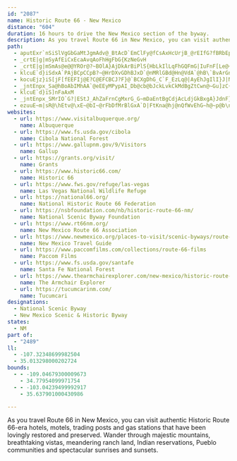 ```yaml
---
id: "2087"
name: Historic Route 66 - New Mexico
distance: "604"
duration: 16 hours to drive the New Mexico section of the byway.
description: As you travel Route 66 in New Mexico, you can visit authentic Historic Route 66-era hotels, motels, trading posts and gas stations that have been lovingly restored and preserved. Wander through majestic mountains, breathtaking vistas, meandering ranch land, Indian reservations, Pueblo communities and spectacular sunrises and sunsets.
path:
  - aputExr`nSiSlVgGbGaMtJgmAdv@_BtAcD`EmClFy@fCsAxHcUrjB_@rEIfG?fBRbEp@tFpArFd[by@fd@|jAvDnPxApJh@bJ{AtzB{@reBq@~iAStQOtEe@dJq@lI{AjN}BfNiSleAsEpWyNtt@qIpe@kDvPcB`HgD~K}D|KeL|WkKlUif@bhAeHrPmFpKkBbDkCtDuGlHqBlBgCpB{FlD}CxAeLfEuH~B{SlHaDzAwDxB_ErDwC~CeBzBgC`EuAdCoC`H{CzLoAfK[xEOnKmAp}A[nVmIpwKkAdmBXhQh@nKx@lL``@jfDh@`Dn@pDh@nBfClJ~@~BhDlIbB`DrS`c@hCdHdAlDlAzEh@~CpAxI`@bJAlGG~BYzFu@tG}S|{Am@jF{@`Ka@`I{Cb{@u@zJ_@xCiAtGeb@`rB}ArG}AxEaAnCaEdJqB`Dm_@`h@gTzSoBsAkq@|LyDx@{CdAyEdCcp@zd@gEfCaBv@u^bMmBx@}HpFyDzDqDdFyDbHw{ArrCc`@j`A}Qbb@wBhFDvBiBnBeBlDqLvYmAlEgy@jqBi@hBy@~DcKbm@mBnOyDrSkDbOiQ~d@cHzPy@zB}@xCUrAsAtNu@lEm@lB_AjBsBfCcC~AuMfF_RlG_`@jPivD~xAkdAl`@eFxB{DpB{JpGyDdDeC~BcGzGeExFoLtRy~@p|Ayc@hu@}ErHyCtFu\nj@iEvGgFtFyeAxcAsFfGqGjIvDhGhErElD`B{FrFiFzEKZyKpFmJjDah@zToFrBgEfAkhBjVeJlAkFp@yCb@gEf@_Db@oKdAyEh@}AJ}Ht@qCXaIt@sGj@kFf@yAJiFd@kK`AaC^uAXcBb@mBh@gCz@eD~A}G`D}KhFmHhDgK|EqGzCgF`CeIvDiLjFqG|CcH`DoHjDqIbEyHjDuCxAgGlCiJnE}CpBcFbDQLwDnDiBrBiBzBkBfCcEzGoAdC_BxDwA|D_BdFkUzv@iO`f@i`@zqAmEzNkAtDO^iClJiDzK_H`UeDxKaDjKeFbQyEzOi@xBqAlG{@dG}@fIqJd|@aGzj@uInv@oAfKoLhgAwG|`@}CzN}S~|@eA~Ek@rDmAhKyFzs@oNxlBw@lIyAvUe@nISnHI~FGfHYtRY~RY|RSdP[dSW~RCvBUzHc@zG_@rDcCzR}[lkCkCzUMv@wBhPgAdJ}B|Qyq@zvFiBdMuBtK}BtJ}BzHkyA|mEMXaFtNuDnLaAjCaAtCaJjXmDjKgEvKmAlCcGrPi~A|yEgGzRae@h~AgO`g@kIpVwj@b}AyD`KkEjIst@neAyE`IcCjFcChHoAdEwBzJcm@|jEgHxe@yXhtBeFx]oCzOcBdHoNfh@qtA|_FwApEqMff@aGjXsuA`}GyEnVoAtJe@rHsPl`HE~HT|IXfFd@`FhArIrLfo@DfAj@`FBl@@lACfBK|AOjAW`AWx@]z@a@p@e@v@Y`@[\a@Zq@X[H_@D[B@`@^xH\hFVrDNhD@d@h@fLTp@\nLhAvTbB|[VbEZfH?jAJpJQrUMvp@CtIGhTGnIQzSMhEWjFqA|WUnEBbC\tELhBJnCLrC@hCIhDYrJClAG|BOzFEnBKfEm@fEYvAa@nBQbANbC`@fEdAfEbAfExAfEzGf^rAfEdAfEtCvQx@fERnAr@zAz@hB^tALr@|AfIrDhRj@tCx@rCdA`FFTr@|Cz@fEz@jE|@`EfAnFrA`GlAlF`Knd@dBnKtAfErQn}@dFvQdGf^|BvR|AnJh@nKbCvQzB~W@?bEnd@NjCzBpSz@pKl@pEdAdKp@fE`Ef^h@nKdAnKJ?v@?b@?zDjB~@zApEfErDfE`@dAlB`CvBfEl@fEf@~At@nEbH~p@NrARfBbA`Ln@pNd@~Od@|PZjHb@pFh@tEpC~QlBhLvd@`uCpHbf@tAfInGbWdBpFjCfHtG~N~NrZtQz_@bD~GpHzOfHfObH~NzH`PnG`N`ElHlH|KrJnL\d@jKtKjK`L`KnKtKbLbChCdFlE`Ar@dIjGdHbFdCdB|CrBnHzFxIhGtAlAbU|OrC|B~CzCxFfHvDjGjdB`uC`EhG`CzCnDpD|HtGvM~KzDbDjFbEpGlFjHhGlCtBpHvEvEjCpKhFxKlFlKdFrKjFnKlFvKpFtKjFzKrF~KtFrKnFvAt@tGlEb@VhBbBfCbCfCpCrElGbEpHxB|EhO~`@`HdP`Vdp@|Mx_@vIvO|AdBdFdD`WhKrCvA~A`A
  - _crtE|g|mSyAfEiCxEcaAvqAoFhHgFbG{KzNeGvH
  - _crtE|g|mSmAs@e@@YROr@?~BOlA}AjDkArBiPlS{HbLkIlLqFhGQFmG|IuFnF[Le@~@cA`A_KdOqAx@aAl@cF~Dy@EiEqCaAYeAJUd@fIzHiDfIMtA
  - klcuE`d}iSdxA`PAjBCpCCpB?~@HrDXvGDhBJxD`@nMRlGBd@Hn@VdA`@hB\`BvArGn@tCXIj@KZBZFdHhCz@HZ@tBHdBFrCVnD`@pAL`@?p@Ap@G~@IfEc@n@E`@@f@FhDh@vN|BjAVh@XTRVZP^Lb@Jl@Bf@?x@A~@?T@VJlAd@hFVnAh@dAtBfDb@`A@ZbAxFbAtFJn@B^@l@BhBZEjAMt@C\@lAHZ?|AVvCl@tCRlFTpCTr@Lr@HfG~@JBbIfAjH|@h]E~e@Fl@Br@DTLhDXhHn@|C^NBfGt@`@D^FlDb@XDLCfFlAjj@dRvGfCvZtMlDlArRrE~C~@vEdB|WtIbH~@bLrC~Al@vEdDtBv@~UxEb@HbH~AtWzGrLb@lJ`ApJGnAQpD_A~BSfWf@fFc@jP{Bnc@oBbBClCJhRjAbCD|L?xNk@bAGzNaDrDq@PBnGq@`Ee@rAW`BYl@KrAWtCm@dAWHG|NuCtNsAhUaBr@?f[lCtMj@xi@z@j\\nM@zDLvHxAbEjBfL`IbDrCvClDlAjBxWhh@xDxFrBlBrDlCR^Tx@bDp@dAFzCr@`QpCzW`FhElA|Ar@|CjBd}@no@jCdBxFlC~ClAxBr@hEdAfk@rIlD^fWzAjK|@bjE|j@vrCd_@o@rCyA|C_M~ToUja@cAzCUnAc@zCMdC?jCIb@LlBz@rHHf@f@~DJt@x@nGL`ADVJhAFfAFpA?V?jAGrCM`BMbBOnAMr@q@jEa@bBK`@UrAe@hC_BvHqAvHI\k@vCGX}DnRe@dCI^k@dCoDdQ]tB{CzNB`@kDnPk@rEIhE?~_AKfDc@pEs@zDuOxo@o@fFW`GBfFhJnoBp@dI~Sv}A\fG?jAc@`b@DrDh@rGzbA`yFvBxLh@xCj@nCVhAXbAx@zBlBfEnCrFrDtHtDvHlGpMvGbN`HrN`HtNpHlO~GjNdGdMbHvNbEpInHdOnHjOtHpOlFvKP^vFfMtFvPzBzGr@pCnChPd@dDn@`JbAbV?lF{AzhAG|A}@|EKd@m@vCaAxCw@pBiBlD}A~B{AfBsFpF}H|H}I|I}I|IiJfJ{HxHgIfIwCtCoArAy@hA_A~Aq@xAi@~Ac@~AOr@YpBKt@O~ACdAA~@?jBn@|h@GhCWjCuA|GcB~FgAnDwAdG]pB{AjKq@dDi@|Bg@jBcDzKgFhQ_C`ImElOeErNkAdE}BbIqCbJwBbH_CdIoDvLyC|JgCfJqAfE{@xBWp@s@pA{FjIkIfLwDlF_AnAuAjB{BxBoA~@{EzC}J|FqEnCmKlG}JdGwG`EwIfFoJxFoHnEyJ`GoKpGsIdF_L|GqCbBmB~@[LyBn@y@Pe@H{@Bm@?o@@uFAsKIcLI}KKiLIsDAoA?}BEcJEyHGoFCeKIsDEwB?eFGsKGuIEaII}DA_ABw@J_ATaBb@uDfAgJtCyFlB_@NgDvAeCpAk@^iHfFaItFuCzBkCfB}CzBiGjE}BpBa@d@_@d@Wb@SZm@vAYr@g@zAeFtPeFfPkBpGuAfEcCnJ_FrPkFpQCHwAfEkBpDiChDMNq@r@{BtBsCrB{u@d`@mClBaC|B{AlBiTl[}~Ah`C{KpP_CjFw[tz@gC`EwG`H}CtDiAdCcEpHqRnd@g^vcAsD|KmHnOwElL}Wbs@oMl_@qFlLm@v@cAjAeBvAo@b@}At@sCtArAlD`@jAt@tCd@xBV~A~AdMTvDH`FIlC_@dE?tCeAnYmC`n@oAl\MnHqOndEiL|nCe@|DsCdGog@nq@{kA|zAwk@nv@}d@fm@]fA@rDS~@_@Vi@KoEmC
  - kocuEjz}iS[jF[fEEFIj@E?C@EFCBCJ?F}@`BCXgDhG_C`F_EzLq@|AyEhJgIlI}J|NiBpAeF|HuApCSx@_@`IYnKB~A^lC^~@t@zAfBpBtBdAnKhDnBpA|VpT|B|ChC`EfBzFrWdnBrGtd@bDvVpGhb@lD|Vb@xDtXlpBfu@bqFh@bEVjBJ|@pBlInAfMaDd@wBp@mH|E|B~EtDfFrB`DfFrM|AtFnAdGbAbGrCzZpLhyAfk@v~G`ZrxBbCbPpLb{@dS|vA`DzVz^ljCbHlh@lMb}@pGle@`a@`uCfVdbBxClNrFbUbMfp@lJ`d@peCreLxvAzqG~AvJv@jIZvFNdLExCa@|IsYpkDep@`aIuK~kAaBhUi@bOWtTq@rjCInn@o@|gBDnEi@zk@i@dMcAzG_DfPoBtF
  - _jntEnpx_Sa@hBoAbIMhAA`@eEEyMPypAI_Db@cb@bJckLvkCkMdBgZtCwn@~Gu]zC{sEff@yJpA}Cp@}InCeK~D_TtLkLzFgkGn_CqIrE}DtCch@pd@aKrGu_@zPmAb@gB~@aiB`y@wFnEeBvBw@rAiArBaMp[uDlI}EnIeAxA_G~GalEzqDaIdG}F`DyKtDsFjAqI~@aL`Bia@`EygAxLmXlCkIxAyEjA{GzB}FjC_EnCsPfMayBnaBwHpFuEjC_Cr@}Er@u`AdL_SzC{|@rKyElAwAx@_EfDmAdBo[tk@yGhLcExFmGrGor@ti@cBbBy@fAy@nAcCvEkKdT_BxEyDrNgAzCiDzHiBlDaDxEsI`LuPx[yJzSeBrCeArAeD~CiFxBmEx@u{Crd@ok@vMs]lHwS^{J_Aof@}F{Jy@aGE}GDqwCdZsDfA{HtEkcBxdAoa@rV{fAx^yb@bNw[lJg]`LwMhEuNvFoM|GiFdDqGrEwKrJsJ`JgAtAsBdEoB`GtBv@`GnAttAty@zKlHjMhHxe@pYtMtHpJbFrHbDpP~FvKpCjI`BhIlAxNdBjl@nErzAlMdNrA|G`AjLxCjExAhF~B`HjDp`@pYx_@pZbiAl{@f[nVpLrHdL`GzbAzo@xNlIxSfNpHtH~@~ArBnFbBfDlBxFbDzRp@`HdFvu@xAh^VzMBdUY~LyCti@kQtpCkHpdAcAlLs@tKe@tMCnHH~Fh@nKjLf|AZzFLhG@`FkBbnBmCzdC_@~GiAtK{R`oAgArFsAnFm]~oAiAxEuk@zvBcEvPw@dF{@nIUlDSxH?hJv@nxAM`Ho@rGiAtF}@|C{Pra@mBfFsDtLcBtIkB|N{j@`nFu@`GaCbL_CxHcBdEyBvEqDjGiWf]a|@llAqIfOkk@jeAmHlLcCfDkLzMcF`FqGtFyV|RqH~H}AxBwBhDoH`OkbAdnBmCzD}BlC_EvC{GxCaB^i}@dMyCv@eJzC}uDrrA_VzIqExBqG~DoBxAmFhF{}@deAoPzQwGzHyBtCwEpHsCfGmCtHmB`HoDzPsE|Ui@xD_@nDk@pI}@tg@]xDuBlLcBtFsLjZyElO_D|LeHdW}DlKkB~DcEzGqE~FqElEsDzCmmBhpA}KxHoJnH}CjDkAzB}@vBoB`HmB`K[xGN`Fx@nFjAjEbBlDvAjBnAnAbCpBlSjLrEdErT|X`B~B~FhFlFpDrI~Efj@xSpExBjJfG~H~H~FhIxE`IjEzKxBpHhBhHnC~IrGfVhAvCnCzDzBdCfD`CdO`HbD|BdClCzIpMpGlKvBpEjG|Ppt@bxBfAfFd@lETjDDnH_@xHy@hFoA~Eo@lBgB`EwMnUuL`V_MhXcH|KkHnHiBpAyc@xW{IxFsTnLq^fP}EjCkJhG{JrHyEtE{GlH_UhXgFlFmG`FyErC{HdDoNhEsR~EsP`Ha~Cj{A_KjDgIjByU`DaG`BmFlBwExBee@lVwD|B}CjCiEhF}DlGsBlEmBfGyBrNOlB_@tMRfIz@|SXnLNzPJ~DXlGr@rHbBjJrBrIhRzo@rBfIxAzGvIdf@xFvXrLb`@bDdMnBjJbA`FhAzHjMdeAhBnLvBtJtE`QlPre@|EhObEnPtIha@fD|LtD`KhB`EhBrDpDfGlEfGzPjTlCpDzFrJpAlCvD|I|BrGfVhx@tC~HjEtIdPvYdBrCpmBxeD~B`ErBnDhJ`PjFbJdFxIjFdJjF`JlFfJlGxKnGxKlGpKfGjKlGtKjGvKjGvKjGvKdAdBpLpSbKhQpSd^ze@jy@~L`TjKtQvBtDdCdEdJ~OhJ|OnJjPjJbPnJjPfJzOhJbPzCbGvBxFtArF`@rBv@lGT~CLfCBnA?~Fo@fYE|DYlMg@tUk@nW[zQMzH?lKRbOd@vRf@bSLvGl@xOZhGpA`SnAnPPhBh@nEf@|ClA~F^zApB~G`BnEjJpVfG`PhFbNdCxGxGpQvGrQhFlNpCdHdDtGvCpEhBdClB|B`D`DpSpSjDbD`GpFvKzKpKnKtKxKrKtKjKpKxC`DvBtCdFrIrChGhBzEjFzPtFrQpFpQrFpQrFpQrFnQhGfSrFpQpFnQrFpQxFpQzHdWzHtVzFdRrFrQrFnQpFlQrFlQrFpQzCpJlGvSzJr[nFhQvFtQtFpQpFhQrFpQpFhQrFnQvFtQpC|I`AjCtBnFvBhErFxI|BdD|JpObKlOnJvNlGxJdChD`D`FlN|SjKvOjKzOdJlNvAxB|FxJxHrPfIhQfIlQf@fAxHxPhEpJ~HhQ|DbJfIjQhEjJzBbE|AbCbB`C~DdFbDzDxAxBbDlFfAxBrC|GpFnP|FnQ~FrQ~FpQlApD~FpQzFlQtAbEhCbHbFnLzBpE|BjE`C|DhJ~MpBtC~KlOrKzNhKjNfCjDxK`OtK~NV\\b@xBpEz@zBb@`B`@lAZx@rAlB_DbEq@h@oAn@k@Li@R_GvAoCh@}@DZzA~CzRJf@x@fDTp@jA|Bl@~@fFvHd@r@vEvFbAfA\fAXl@ZtAN~@HdAD\BbCJ`C^bChC|E`I|KpA`B\h@Xz@VhADn@?n@Cz@@tAFxAHb@n@xCz@~DPn@d@bAlAzAlDrDtBvBnJvJfHtHxMdNzA`BtBrBhQbNvEtDhMvI|SvN~hAvx@`WbRfX`S~QdNvDtCx@h@xAz@v@\tAh@fA\fBb@zCj@z@XVJVTh@p@Td@Pb@N`@dAvChCtHlDzJL\fBtFdBvEtBvFPj@nCvHPl@n@jB~@nBlAlAzBjBxAnARNr@h@l@f@z@PtARhBRtARzAZXDhBZ~B`@n@Rb@Pn@ZvExBzDpAhJrCx@PbBJf@BtA?fAG|D_@tAKhBQtAAx@Fn@HdC|@^TfDdBpBbApBdA~@`@nB~@lBt@jBj@|Bp@j@RfA`@f@RtDpA`ExArDjBf@Vt@ZjCrAf@TfEdBrDjAzAd@|@Vz@XvEdBrHrChChAxHrEvErCjI`FjJrFjKlGrJzFzJ`GzChBdI|EbI~EnKjGhKjGrJ|FtGvDpDnBtFdCfAb@pEbBzHfCxCx@jK|BfIfBhK|BpK`C~JzBlH`BfIlBrK~BnK~BtK`CtK`CvK`CrFrAvDrAbLjF|KnFrJtEzKlF~JbF~KlFhErBtKfFxKlFzKlFtDhBxKlFzKdFz@`@j@ZlBvAd@h@nAbBd@jAh@hBnBdK|@bFr@tDr@rCf@nCHLXhA`@xBHl@dBlIAF@LF\XlBpAhGZEZ?j@BpB^hCZnEj@vBVnEl@nBVjAPdBRzDf@~Df@xC`@tEl@zC`@bAN`ANl@DfAP`CXfAPdALpAPhBThFn@nAPhANxDf@`El@zDt@`G~CVLtAp@~GvD~GpDpAx@fDjBd@V|@f@nAr@XLf@^h@f@zBbCf@h@jArA`BlBlB~B|CnD`AnAHZp@|@f@h@n@n@x@fA\b@v@z@fAnA`@Zr@f@vAl@`@?r@Z|D~AjAj@zD~AlJtD`E`BvEjBpJ`E~EtBp@Xr@TZJb@Hv@Lb@DhDTbGh@v@HnBNpALrJx@V@`BRpD`@vDj@bANtG|@rBV~F`AHLVFhAV|Cb@\F|BT|@NXANIvFd@jLnAbGt@~Bp@fGxBzBl@JNPHrDhAdF`BjF`BbEtAfD`A`Bl@\JbHtBNB`DhAdEpAxAh@rBn@zBp@v@X~@PhD^jDd@xCb@TDpIn@dFj@jCXzANz@Jv@LxEf@tGt@dGp@~Fx@pFp@TD~E`@|@FjAHhBVVHhA^dAd@xBnA|@h@pAl@bBf@f@D~AVpD^pDd@~D^TFdFh@fBVlFh@xBXzAPrARpCj@XDbAPb@^T\ZVFb@P~@h@f@\Hn@HpDb@`Ed@tD`@zKpAzBP|ARbEh@~JdAvEh@`Ed@fEd@bD\]rFa@jF[tFZBbE`@dEb@bE`@|Fj@fGp@fEf@
  - klcuE`d}iS]nFaAxM
  - _jntEnpx_SMrIO`G?|EStJ_AhZaFrnCgMxrG_G~mDaEntBgCdjAcLdjGkBxgA}JdnF}@hj@yRprKe@p\{NzaIeG|oDcBvt@W`UcAld@c@d`@{JlzF_@jXi@dTOrNeArd@s@ve@c@jPy@zNsEfh@oQ`wByAx^{@~[qA|ZwBdjAe@zRGfHWnH}@~i@FbY|@xXdBpXt@`GdAdE~CxGjCzIpEjRx@vFZbFArHm@hUeBri@wAzcAcLzaF]jWo@rWeA|Vc@r[cCv}@aEtrAeBvz@]d`@y@pUmF|iCy@nVyA~{@HrHzAzKdEtOjOf`@lFrQ`AnEf@jBhArJb@zG@jQa@zi@iBpgJOhw@VdiBq@dTIvaB_@~}@N~a@_AbeCOzVmBlcBiAlmABfMSvPBhI]jMe@bLMtMLlJt@bSb@tIhAfMlDd\xAp\Xj~Le@xH]tAc@xAmH~Le@jBSbB?vBNlBj@rBf@`ArGzI\|@b@jBD`ADhFNvg@@lfAAfEIl@?pd@YdHe@fG_AnGcAhGoAdFgQnk@mGlTrAt@?^Ux@i@x@qBvBk@`AkA~CsvA~vEsk@hmBaElNmR`n@wK~^cFzOwHxXePrh@mP~i@Or@qf@|_BcHbVqKv]kJfYaPri@kZ~aAetA~qEyKh`@}pA|iEmDhKyCfGqEzHuDlHwAjDuBnG}AdGo@|C{C`Q}Nv}@y@xEsAdFcAnC_CrE}DlFeLhNyBxCiBtDi@nAwAtEoCfLaGbXaBfJmA`CiBzBsBjD}@tCk@dCSrB]tFiAb[RlEd@dDv@~CxAtDrC`E`_@jc@zBzCxEpIxLdVdEtIhBrE~AlFxArHfCpT~@fHrAfHrRvaAbArDdAfCrAtBjJ~KlOtRdGhLnAfBlCjCbBfAlHlD|BvBr@lA~A`E?RhAlCHx@hAP^\xD`FvEzGfGhMhBdCnDxD`AzAdBtEx@pENlB?dAGzFOxCm@rCmA`D[pA_@`D@|[GzGWtCeAjJGrABrAR~Bp@dDlAvCbBpCrBjCht@x|@rExEtNtLj@z@fAdCh@~CHrBIpBUbBqD`PUtD?jFtC|r@dAxJ~CbRx@`Ih@fJnBzsAd@dVb@pHXtCr@nE~C~PXlDHzDInq@_@`Fy@lEe@hBqGbNiBlEaDzIyAlFiCnMsArIU`@sAfJy@~Ee@nGO~B?tB}UdsEqJphBOfCOd@uFhdA_\plGuFpu@E`v@IdMaFzx@{B|W@zCgExm@DZkBpZ
  - ezuuE~m|sR@\hEtv@\xE~@bI~@rFbDfMrBlGxA`D|FtKna@hj@nQfWvEhG~h@~p@b\nd@hYnd@fs@n}@dQtXnF`IvCrF|CnHb@pAzM~e@vo@p`CvBtId@fEBx@CxH_Bva@?bBHrDn@dF`@dBb@tApIxQt^ju@zIbR~@lCx@|Dd@vEB`W?rh@Onw@GnmBFlmBZtjBIr]AfpAA~gA?vSXfEn@fE`CvQfRv|AtS|bBb@rFXxGb@jlAMbnAEnM_@tH_AlLiBvHiBrGcVfw@qPrj@]p@yPbk@kJpZE`@iPhh@aAnDcg@|bBoDtKmwA`yEcYp~@sSzn@wQhm@{H`WiKr[mEhJ_CvDaFnFyZpXaEdDkGlGuExFaClDoEhIoC~F_ChIiDxPi@zF[tFGfRRzfA?nw@HrGTdDl@bFnBlJn@~FVhE@`FEvGSnDi@zDsBlKe@~CYrEKnG^jgD?vcAJxr@Chk@`@xfDT~EtGp\PfBLbCGnEwFtf@QpEFzOAdQm@`LE|BXleDNrOH`Cp@rHVzAvBjFlAlBlE`EtGjFrBzBCd@KXYRaL^w@JsBn@u@`@q@p@}A`Co@bBYtBIxAChBBxAH`@B|HHtX@zO@`W@p[A`N?x[D|E@tC?dAFxD@dK@nBClBApEBlM?dG@|F?~F?~FA~FEbG@nFCdGBvF@zF?TAvF@zF?zFBhH?zFCxE?rFAv@?dE@rFAfG@bB?zJChJGFAF?f@?^HjFNhCRrBd@|Cp@bBdArBnCpHxAbE|Mx^jBdFzAvEhE|KjEjL|M|^`BlEdGjPlH`TvBlFbB`FVf@NT`@`@dAz@fAz@dBh@hABlAAxFm@JBl@GtA?hAHjB`@~Av@p@j@JLfAtAx@xAb@fA`@`@pApFfClN|@nJpJv{Ax@xIbDjSn\fpBtAtHlA~EtAfF|BlGjDrHtNt[zSde@fFfL~D`JdFbL~FpMn\tt@zMbZdRta@hApCp@lBv@fC\xATxBp@zD`@rC^rDNfF@fFG~CY`FuAzQ_@bFqBhWuElm@oAtOuA~Q}Lz~Ai@fHKlAqBvYeB|TmCt_@aG~u@qCv_@_@lJUpL?`On@bThAzPt@pFh@bFvCnQnBvJh@`CzIfg@|Hfd@pGb_@rIzf@pNly@`FnY`H|`@bZjdBjNhz@dLhn@zLbs@~BtM~@`Et@vCvAhEjXft@zArEb@dBjAhGVfBh@jGLrDr@hXNxCRrC`@dEl@pEz@rFrUfzAxFr^`Hnc@|rB`qM~AfMh@lGx@`Lb@bNNpKCpJKxFWzH{@`P[|EkBvYmEpq@g@fIm@~IoAfRsBp\[xHSxGIzG@nGNtLRjGbMhdCzAbZdBp\vBrc@b@fJFf@dArTtAnShGt{AdK~xAt@fIxJrj@lGb^|Fj\fIbe@jJpi@tGx`@nAnLx@vPdCnd@dKfiBzEfw@n@nKbAfElAfEbAfEzHbQdI`QvLhYlUth@xErL`CbHp@jB|BnHbOtc@rH~TlCdIrEnNry@vbCnMr^|DnNbClKxAtInDhX~MngA|AlONlCD`EAlTo@ngBEtGI|W@jB?lGTzJ^dFVfCd@rDlCdQ|DzVfEbXvExYz@tEd@tBh@jBt@vBHb@zAfEnMp\j@rApT`m@vBxG|Ytv@|Vhq@bA`D~eBrvEtkC|cHfH`SxChIlB~F`GhWtCtS|UdcCNtEExGY`FyArIsC`JaIhSqJ|Wo@fDYzBKvC?`FT`CxOfoAVvB`@zFZ`MGpNKxBqA~K}AbJcArEeB`FwD`Jmh@xfAwZrm@mDrH{HpQyCfKmEzRsBhMaEnn@qFjlAwAj`@Sbj@ErD_@`HsCzV}BdQyAxOi@fLDdJK|J[d`AqB~yIwPpqIgWpwM
websites:
  - url: https://www.visitalbuquerque.org/
    name: Albuquerque
  - url: https://www.fs.usda.gov/cibola
    name: Cibola National Forest
  - url: https://www.gallupnm.gov/9/Visitors
    name: Gallup
  - url: https://grants.org/visit/
    name: Grants
  - url: https://www.historic66.com/
    name: Historic 66
  - url: https://www.fws.gov/refuge/las-vegas
    name: Las Vegas National Wildlife Refuge
  - url: https://national66.org/
    name: National Historic Route 66 Federation
  - url: https://nsbfoundation.com/nb/historic-route-66-nm/
    name: National Scenic Byway Foundation
  - url: https://www.rt66nm.org/
    name: New Mexico Route 66 Association
  - url: https://www.newmexico.org/places-to-visit/scenic-byways/route-66-national/
    name: New Mexico Travel Guide
  - url: https://www.paccomfilms.com/collections/route-66-films
    name: Paccom Films
  - url: https://www.fs.usda.gov/santafe
    name: Santa Fe National Forest
  - url: https://www.thearmchairexplorer.com/new-mexico/historic-route-66.php
    name: The Armchair Explorer
  - url: https://tucumcarinm.com/
    name: Tucumcari
designations:
  - National Scenic Byway
  - New Mexico Scenic & Historic Byway
states:
  - NM
part of:
  - "2489"
ll:
  - -107.32348699982504
  - 35.013298000202724
bounds:
  - - -109.04679300009673
    - 34.77954099971754
  - - -103.04239499992917
    - 35.637901000430986

---
```


As you travel Route 66 in New Mexico, you can visit authentic Historic Route 66-era hotels, motels, trading posts and gas stations that have been lovingly restored and preserved. Wander through majestic mountains, breathtaking vistas, meandering ranch land, Indian reservations, Pueblo communities and spectacular sunrises and sunsets.
